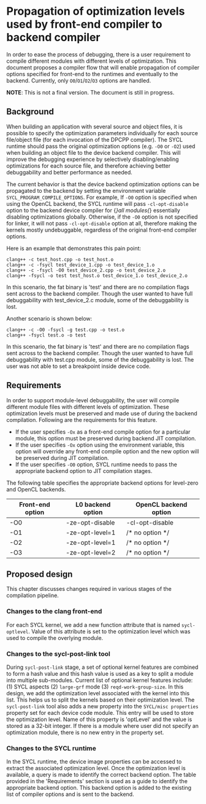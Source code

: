 # Propagation of optimization levels used by front-end compiler to backend compiler

In order to ease the process of debugging, there is a user requirement to compile different modules with different levels of optimization. This document proposes a compiler flow that will enable propagation of compiler options specified for front-end to the runtimes and eventually to the backend. Currently, only `O0`/`O1`/`O2`/`O3` options are handled.

**NOTE**: This is not a final version. The document is still in progress.

## Background

When building an application with several source and object files, it is possible to specify the optimization parameters individually for each source file/object file (for each invocation of the DPCPP compiler). The SYCL runtime should pass the original optimization options (e.g. `-O0` or `-O2`) used when building an object file to the device backend compiler. This will improve the debugging experience by selectively disabling/enabling optimizations for each source file, and therefore achieving better debuggability and better performance as needed.

The current behavior is that the device backend optimization options can be propagated to the backend by setting the environment variable `SYCL_PROGRAM_COMPILE_OPTIONS`. For example, If `-O0` option is specified when using the OpenCL backend, the SYCL runtime will pass `-cl-opt-disable` option to the backend device compiler for {*}all modules{*} essentially disabling optimizations globally. Otherwise, if the `-O0` option is not specified for linker, it will not pass `-cl-opt-disable` option at all, therefore making the kernels mostly undebuggable, regardless of the original front-end compiler options.

Here is an example that demonstrates this pain point:

```
clang++ -c test_host.cpp -o test_host.o
clang++ -c -fsycl test_device_1.cpp -o test_device_1.o
clang++ -c -fsycl -O0 test_device_2.cpp -o test_device_2.o
clang++ -fsycl -o test test_host.o test_device_1.o test_device_2.o
```

In this scenario, the fat binary is 'test' and there are no compilation flags sent across to the backend compiler. Though the user wanted to have full debuggability with test_device_2.c module, some of the debuggability is lost.

Another scenario is shown below:

```
clang++ -c -O0 -fsycl -g test.cpp -o test.o
clang++ -fsycl test.o -o test
```

In this scenario, the fat binary is 'test' and there are no compilation flags sent across to the backend compiler. Though the user wanted to have full debuggability with test.cpp module, some of the debuggability is lost. The user was not able to set a breakpoint inside device code.

## Requirements

In order to support module-level debuggability, the user will compile different module files with different levels of optimization. These optimization levels must be preserved and made use of during the backend compilation. Following are the requirements for this feature.
- If the user specifies `-Ox` as a front-end compile option for a particular module, this option must be preserved during backend JIT compilation.
- If the user specifies `-Ox` option using the environment variable, this option will override any front-end compile option and the new option will be preserved during JIT compilation.
- If the user specifies `-O0` option, SYCL runtime needs to pass the appropriate backend option to JIT compilation stages.

The following table specifies the appropriate backend options for level-zero and OpenCL backends.

| Front-end option | L0 backend option | OpenCL backend option |
| ---------------- | ----------------- | --------------------- |
|      -O0         |  -ze-opt-disable  |   -cl-opt-disable     |
|      -O1         |  -ze-opt-level=1  |   /* no option */     |
|      -O2         |  -ze-opt-level=1  |   /* no option */     |
|      -O3         |  -ze-opt-level=2  |   /* no option */     |


## Proposed design

This chapter discusses changes required in various stages of the compilation pipeline.


### Changes to the clang front-end

For each SYCL kernel, we add a new function attribute that is named `sycl-optlevel`. Value of this attribute is set to the optimization level which was used to compile the overlying module.

### Changes to the sycl-post-link tool

During `sycl-post-link` stage, a set of optional kernel features are combined to form a hash value and this hash value is used as a key to split a module into multiple sub-modules. Current list of optional kernel features include: (1) SYCL aspects (2) `large-grf` mode (3) `reqd-work-group-size`. In this design, we add the optimization level associated with the kernel into this list. This helps us to split the kernels based on their optimization level.
The `sycl-post-link` tool also adds a new property into the `SYCL/misc properties` property set for each device code module. This entry will be used to store the optimization level. Name of this property is 'optLevel' and the value is stored as a 32-bit integer. If there is a module where user did not specify an optimization module, there is no new entry in the property set.

### Changes to the SYCL runtime

In the SYCL runtime, the device image properties can be accessed to extract the associated optimization level. Once the optimization level is available, a query is made to identify the correct backend option. The table provided in the 'Requirements' section is used as a guide to identify the appropriate backend option. This backend option is added to the existing list of compiler options and is sent to the backend.